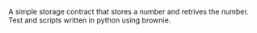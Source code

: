 A simple storage contract that stores a number and retrives the number.
Test and scripts written in python using brownie.